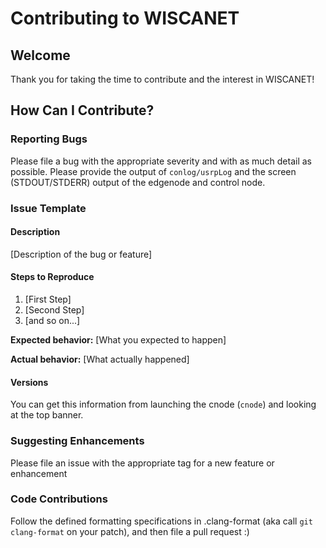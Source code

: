 # Contributing to WISCANET

## Welcome
Thank you for taking the time to contribute and the interest in WISCANET!

## How Can I Contribute?

### Reporting Bugs
Please file a bug with the appropriate severity and with as much detail as possible.
Please provide the output of `conlog/usrpLog` and the screen (STDOUT/STDERR) output of the edgenode and control node.

### Issue Template

#### Description

[Description of the bug or feature]

#### Steps to Reproduce

1. [First Step]
2. [Second Step]
3. [and so on...]

**Expected behavior:** [What you expected to happen]

**Actual behavior:** [What actually happened]

#### Versions

You can get this information from launching the cnode (`cnode`) and looking at the top banner.


### Suggesting Enhancements
Please file an issue with the appropriate tag for a new feature or enhancement

### Code Contributions
Follow the defined formatting specifications in .clang-format (aka call `git clang-format` on your patch), and then file a pull request :)
